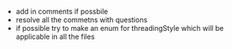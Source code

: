 - add in comments if possbile
- resolve all the commetns with questions
- if possible try to make an enum for threadingStyle which will be applicable in all the files